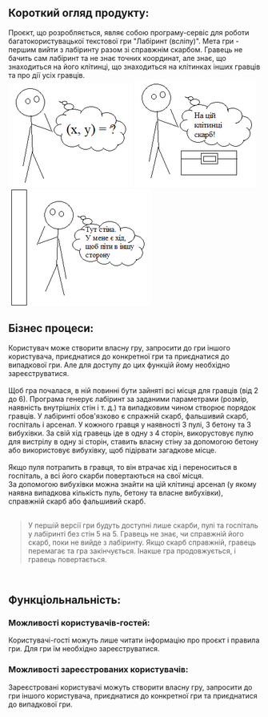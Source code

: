 ## Короткий огляд продукту:<br>
Проєкт, що розробляється, являє собою програму-сервіс для роботи багатокористувацької текстової гри "Лабіринт (всліпу)". Мета гри - першим вийти з лабіринту разом зі справжнім скарбом. Гравець не бачить сам лабіринт та не знає точних координат, але знає, що знаходиться на його клітинці, що знаходиться на клітинках інших гравців та про дії усіх гравців.<br>
![Concept01](Concept01.png)
![Concept02](Concept02.png)
![Concept03](Concept03.png)
<br>
## Бізнес процеси:<br>
Користувач може створити власну гру, запросити до гри іншого користувача, приєднатися до конкретної гри та приєднатися до випадкової гри.
Але для доступу до цих функцій йому необхідно зареєструватися. <br>
<br>
Щоб гра почалася, в ній повинні бути зайняті всі місця для гравців (від 2 до 6). Програма генерує лабіринт за заданими параметрами (розмір, наявність внутрішніх стін і т. д.) та випадковим чином створює порядок гравців. У лабіринті обов'язково є спражній скарб, фальшивий скарб, госпіталь і арсенал. У кожного гравця у наявності 3 пулі, 3 бетону та 3 вибухівки. За свій хід гравець іде в одну з 4 сторін, викорустовує пулю для вистрілу в одну зі сторін, ставить власну стіну за допомогою бетону або використовує вибухівку, щоб підірвати загадкове місце.<br>
<br>
Якщо пуля потрапить в гравця, то він втрачає хід і переноситься в госпіталь, а всі його скарби повертаються на свої місця. <br>
За допомогою вибухівки можна знайти на цій клітинці арсенал (у якому наявна випадкова кількість пуль, бетону та власне вибухівки), справжній скарб або фальшивий скарб. <br>
<br>
> У першій версії гри будуть доступні лише скарби, пулі та госпіталь у лабіринті без стін 5 на 5.
Гравець не знає, чи справжній його скарб, поки не вийде з лабіринту. Якщо скарб справжній, гравець перемагає та гра закінчується. Інакше гра продовжується, і гравець повертається.<br>
<br>

## Функціольнальність:<br>
### Можливості користувачів-гостей:<br>
Користувачі-гості можуть лише читати інформацію про проєкт і правила гри. Для гри їм необхідно зареєструватися.<br>
### Можливості зареєстрованих користувачів:<br>
Зареєстровані користувачі можуть створити власну гру, запросити до гри іншого користувача, приєднатися до конкретної гри та приєднатися до випадкової гри.
